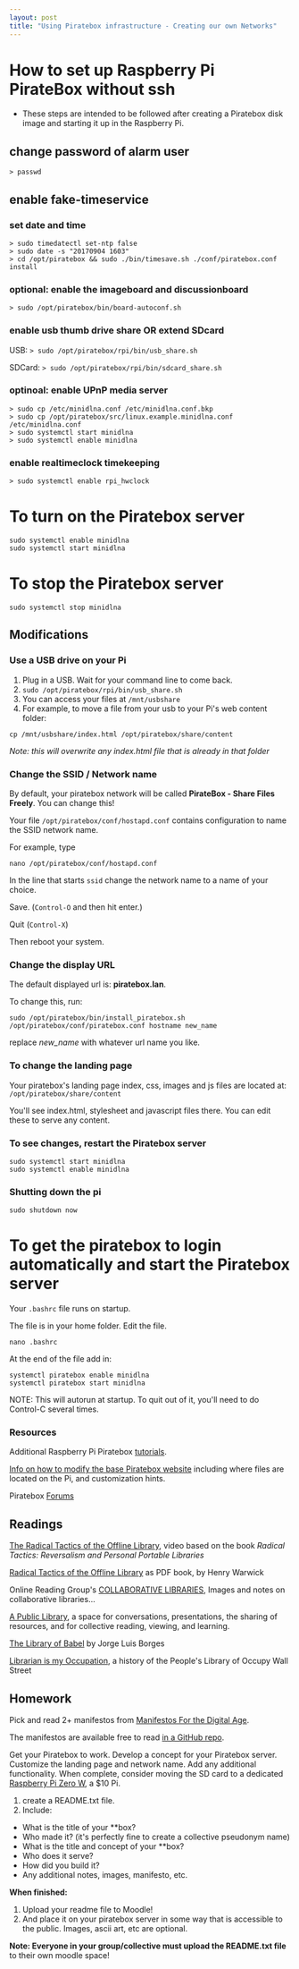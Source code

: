 ```yaml
---
layout: post
title: "Using Piratebox infrastructure - Creating our own Networks"
---
```


# How to set up Raspberry Pi PirateBox without ssh

* These steps are intended to be followed after creating a Piratebox disk image and starting it up in the Raspberry Pi.

## change password of alarm user

```
> passwd
```

## enable fake-timeservice

### set date and time

```
> sudo timedatectl set-ntp false
> sudo date -s "20170904 1603"
> cd /opt/piratebox && sudo ./bin/timesave.sh ./conf/piratebox.conf install
```


### optional: enable the imageboard and discussionboard

```
> sudo /opt/piratebox/bin/board-autoconf.sh
```

### enable usb thumb drive share OR extend SDcard

USB: ```> sudo /opt/piratebox/rpi/bin/usb_share.sh```

SDCard: ```> sudo /opt/piratebox/rpi/bin/sdcard_share.sh```

### optinoal: enable UPnP media server

```
> sudo cp /etc/minidlna.conf /etc/minidlna.conf.bkp
> sudo cp /opt/piratebox/src/linux.example.minidlna.conf /etc/minidlna.conf
> sudo systemctl start minidlna
> sudo systemctl enable minidlna
```

### enable realtimeclock timekeeping
```
> sudo systemctl enable rpi_hwclock
```

# To turn on the Piratebox server

```
sudo systemctl enable minidlna
sudo systemctl start minidlna
```

# To stop the Piratebox server

```
sudo systemctl stop minidlna
```


## Modifications

### Use a USB drive on your Pi

1. Plug in a USB. Wait for your command line to come back.
2. ```sudo /opt/piratebox/rpi/bin/usb_share.sh```
3. You can access your files at ```/mnt/usbshare```
4. For example, to move a file from your usb to your Pi's web content folder:
```
cp /mnt/usbshare/index.html /opt/piratebox/share/content
```
*Note: this will overwrite any index.html file that is already in that folder*

### Change the SSID / Network name

By default, your piratebox network will be called **PirateBox - Share Files Freely**. You can change this!

Your file ```/opt/piratebox/conf/hostapd.conf``` contains configuration to name the SSID network name.

For example, type 

```
nano /opt/piratebox/conf/hostapd.conf
```

In the line that starts ```ssid``` change the network name to a name of your choice.

Save. (```Control-O``` and then hit enter.)

Quit (```Control-X```)

Then reboot your system.


### Change the display URL

The default displayed url is: **piratebox.lan**.

To change this, run:

```
sudo /opt/piratebox/bin/install_piratebox.sh /opt/piratebox/conf/piratebox.conf hostname new_name
```

replace *new_name* with whatever url name you like.


### To change the landing page

Your piratebox's landing page index, css, images and js files are located at: ```/opt/piratebox/share/content```

You'll see index.html, stylesheet and javascript files there. You can edit these to serve any content. 

### To see changes, restart the Piratebox server

```
sudo systemctl start minidlna
sudo systemctl enable minidlna
```

### Shutting down the pi

```sudo shutdown now```

# To get the piratebox to login automatically and start the Piratebox server

Your ```.bashrc``` file runs on startup.

The file is in your home folder. Edit the file.

```nano .bashrc```

At the end of the file add in:

```
systemctl piratebox enable minidlna
systemctl piratebox start minidlna
```

NOTE: This will autorun at startup. To quit out of it, you'll need to do Control-C several times.


### Resources

Additional Raspberry Pi Piratebox [tutorials](https://piratebox.cc/raspberry_pi:diy).

[Info on how to modify the base Piratebox website](https://piratebox.cc/generic:mods:theming) including where files are located on the Pi, and customization hints.

Piratebox [Forums](https://forum.piratebox.cc/)


## Readings


[The Radical Tactics of the Offline Library](https://vimeo.com/95351775), video based on the book *Radical Tactics: Reversalism and Personal Portable Libraries*

[Radical Tactics of the Offline Library](http://networkcultures.org/blog/publication/no-07-radical-tactics-of-the-offline-library-henry-warwick/) as PDF book, by Henry Warwick

Online Reading Group's [COLLABORATIVE LIBRARIES](http://consortium.github.io/Collaborative-Libraries/collaborative-libraries.html),
Images and notes on collaborative libraries…

[A Public Library](http://www.apubliclibrary.org/), a space for conversations, presentations, the sharing of resources, and for collective reading, viewing, and learning.

[The Library of Babel](https://archive.org/details/TheLibraryOfBabel) by Jorge Luis Borges

[Librarian is my Occupation](https://librarianshipwreck.wordpress.com/2014/04/16/librarian-is-my-occupation-a-history-of-the-peoples-library-of-occupy-wall-street/), a history of the People's Library of Occupy Wall Street


## Homework

Pick and read 2+ manifestos from [Manifestos For the Digital Age](https://greyscalepress.com/books/manifestos-for-the-internet-age/).

The manifestos are available free to read [in a GitHub repo](https://github.com/greyscalepress/manifestos/tree/master/content/manifestos).

Get your Piratebox to work. Develop a concept for your Piratebox server. Customize the landing page and network name. Add any additional functionality. When complete, consider moving the SD card to a dedicated [Raspberry Pi Zero W](https://www.adafruit.com/product/3400), a $10 Pi.

1. create a README.txt file.
2. Include:
- What is the title of your **box?
- Who made it? (it's perfectly fine to create a collective pseudonym name)
- What is the title and concept of your **box?
- Who does it serve?
- How did you build it?
- Any additional notes, images, manifesto, etc.

**When finished:**
1. Upload your readme file to Moodle! 
2. And place it on your piratebox server in some way that is accessible to the public. Images, ascii art, etc are optional.

**Note: Everyone in your group/collective must upload the README.txt file** to their own moodle space!
